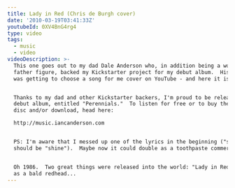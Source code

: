 ```yaml
---
title: Lady in Red (Chris de Burgh cover)
date: '2010-03-19T03:41:33Z'
youtubeId: 0XV4BnG4rg4
type: video
tags:
  - music
  - video
videoDescription: >-
  This one goes out to my dad Dale Anderson who, in addition being a wonderful
  father figure, backed my Kickstarter project for my debut album.  His reward
  was getting to choose a song for me cover on YouTube - and here it is!


  Thanks to my dad and other Kickstarter backers, I'm proud to be releasing my
  debut album, entitled "Perennials."  To listen for free or to buy the physical
  disc and/or download, head here:

  http://music.iancanderson.com


  PS: I'm aware that I messed up one of the lyrics in the beginning ("smile"
  should be "shine").  Maybe now it could double as a toothpaste commercial?


  Oh 1986.  Two great things were released into the world: "Lady in Red" as well
  as a bald redhead...
---
```


